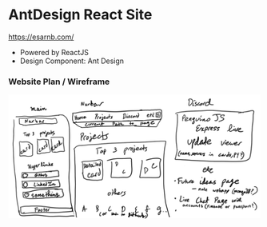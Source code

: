 # AntDesign React Site
https://esarnb.com/

* Powered by ReactJS
* Design Component: Ant Design

### Website Plan / Wireframe 
![Website Wireframe](Notes/wireframe.png)